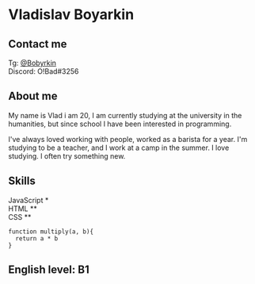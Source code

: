 # Vladislav Boyarkin
## Contact me
Tg: [@Bobyrkin](https://t.me/Bobyrkinn)     
Discord: O!Bad#3256       
## About me
My name is Vlad i am 20, I am currently studying at the university in the humanities, but since school I have been interested in programming.

I've always loved working with people, worked as a barista for a year. I'm studying to be a teacher, and I work at a camp in the summer. I love studying. I often try something new.

## Skills
JavaScript *   
HTML **   
CSS  **   

```
function multiply(a, b){
  return a * b
}
```
## English level: B1 